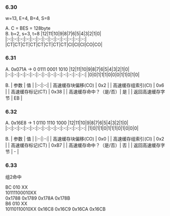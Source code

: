 ### 6.30  
w=13, E=4, B=4, S=8  

A. C = BES = 128byte  
B. b=2, s=3, t=8
|12|11|10|9|8|7|6|5|4|3|2|1|0|
|:-:|:-:|:-:|:-:|:-:|:-:|:-:|:-:|:-:|:-:|:-:|:-:|:-:|
|CT|CT|CT|CT|CT|CT|CT|CT|CI|CI|CI|CO|CO|

### 6.31  
A. 0x071A -> 0 0111 0001 1010
|12|11|10|9|8|7|6|5|4|3|2|1|0|
|:-:|:-:|:-:|:-:|:-:|:-:|:-:|:-:|:-:|:-:|:-:|:-:|:-:|
|0|0|1|1|1|0|0|0|1|1|0|1|0|

B.
| 参数 | 值 |
|:-:|:-:|
| 高速缓存块偏移(CO) | 0x2 |
| 高速缓存组索引(CI) | 0x6 |
| 高速缓存标记(CT) | 0x38 |
| 高速缓存命中？（是/否）| 是 |
| 返回高速缓存字节 | EB |


### 6.32  
A. 0x16E8 -> 1 0110 1110 1000
|12|11|10|9|8|7|6|5|4|3|2|1|0|
|:-:|:-:|:-:|:-:|:-:|:-:|:-:|:-:|:-:|:-:|:-:|:-:|:-:|
|1|0|1|1|0|1|1|1|0|1|0|0|0|

B.
| 参数 | 值 |
|:-:|:-:|
| 高速缓存块偏移(CO) | 0x0 |
| 高速缓存组索引(CI) | 0x2 |
| 高速缓存标记(CT) | 0xB7 |
| 高速缓存命中？（是/否）| 否 |
| 返回高速缓存字节 | - |

### 6.33  
组2命中

BC 010 XX  
10111100‬010XX  
0x1788 0x1789 0x178A 0x178B  
B6 010 XX  
10110110010XX
0x16C8‬  0x16C9 0x16CA 0x16CB